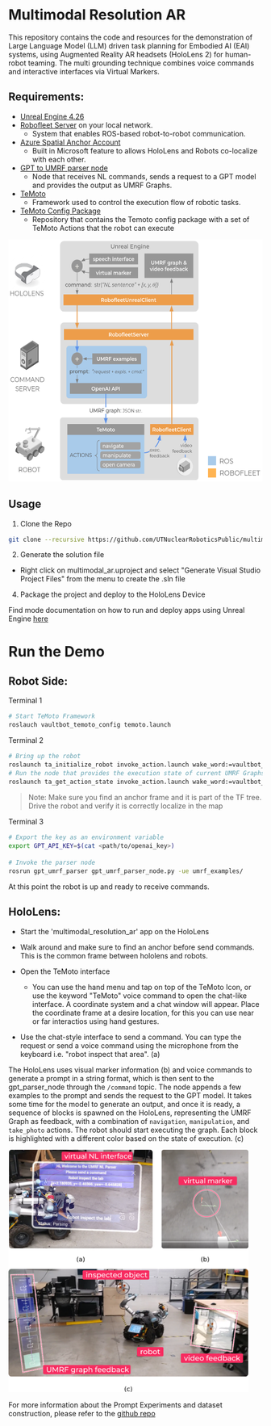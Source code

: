 # Multimodal Resolution AR

This repository contains the code and resources for the demonstration of Large Language Model (LLM) driven task planning for Embodied AI (EAI) systems, using Augmented Reality AR headsets (HoloLens 2) for human-robot teaming.
The multi grounding technique combines voice commands and interactive interfaces via Virtual Markers.

## Requirements: 

* [Unreal Engine 4.26](https://www.unrealengine.com/en-US)
* [Robofleet Server](https://github.com/UTNuclearRobotics/robofleet.git) on your local network.
  * System that enables ROS-based robot-to-robot communication.
* [Azure Spatial Anchor Account](https://azure.microsoft.com/en-us/services/spatial-anchors/)
  * Built in Microsoft feature to allows HoloLens and Robots co-localize with each other.
* [GPT to UMRF parser node](https://github.com/temoto-framework/gpt_umrf_parser/tree/demo_test) 
  * Node that receives NL commands, sends a request to a GPT model and provides the output as UMRF Graphs.
* [TeMoto](https://github.com/temoto-framework/temoto)
  * Framework used to control the execution flow of robotic tasks.
* [TeMoto Config Package](https://github.com/temoto-framework-demos/gpt_temoto_demo.git)
  * Repository that contains the Temoto config package with a set of TeMoto Actions that the robot can execute

[<img src="Demo Setup.png" height="480"/><br/>](https://github.com/UTNuclearRoboticsPublic/multimodal_resolution_ar/blob/main/Demo%20Setup.png) 

## Usage
1. Clone the Repo
 ```sh
 git clone --recursive https://github.com/UTNuclearRoboticsPublic/multimodal_resolution_ar.git
 ```    
2. Generate the solution file
  * Right click on multimodal_ar.uproject and select "Generate Visual Studio Project Files" from the menu to create the .sln file
4. Package the project and deploy to the HoloLens Device

Find mode documentation on how to run and deploy apps using Unreal Engine [here](https://learn.microsoft.com/en-us/windows/mixed-reality/develop/unreal/unreal-quickstart)

# Run the Demo

## Robot Side: 
Terminal 1
``` bash
# Start TeMoto Framework
roslauch vaultbot_temoto_config temoto.launch
```

Terminal 2 
``` bash
# Bring up the robot
roslaunch ta_initialize_robot invoke_action.launch wake_word:=vaultbot_temoto_config
# Run the node that provides the execution state of current UMRF Graphs
roslaunch ta_get_action_state invoke_action.launch wake_word:=vaultbot_temoto_config
```
> Note: Make sure you find an anchor frame and it is part of the TF tree. Drive the robot and verify it is correctly localize in the map 


Terminal 3
``` bash 
# Export the key as an environment variable
export GPT_API_KEY=$(cat <path/to/openai_key>)

# Invoke the parser node
rosrun gpt_umrf_parser gpt_umrf_parser_node.py -ue umrf_examples/
```
At this point the robot is up and ready to receive commands. 

## HoloLens:
* Start the 'multimodal_resolution_ar' app on the HoloLens
* Walk around and make sure to find an anchor before send commands. This is the common frame between hololens and robots.
* Open the TeMoto interface 
  * You can use the hand menu and tap on top of the TeMoto Icon, or use the keyword "TeMoto" voice command to open the chat-like interface. 
A coordinate system and a chat window will appear. Place the coordinate frame at a desire location, for this you can use near or far interactios using hand gestures.

* Use the chat-style interface to send a command. You can type the request or send a voice command using the microphone from the keyboard i.e. "robot inspect that area". (a)

The HoloLens uses visual marker information (b) and voice commands to generate a prompt in a string format, which is then sent to the gpt_parser_node through the `/command` topic. The node appends a few examples to the prompt and sends the request to the GPT model. It takes some time for the model to generate an output, and once it is ready, a sequence of blocks is spawned on the HoloLens, representing the UMRF Graph as feedback, with a combination of `navigation`, `manipulation`, and `take_photo` actions. The robot should start executing the graph. Each block is highlighted with a different color based on the state of execution. (c)

[<img src="GPT_Parser_AR_Demo.png" height="480"/><br/>](https://github.com/UTNuclearRoboticsPublic/multimodal_resolution_ar/blob/main/Demo%20Setup.png)

For more information about the Prompt Experiments and dataset construction, please refer to the [github repo](https://github.com/temoto-framework/gpt_umrf_parser/tree/selma-devel)

